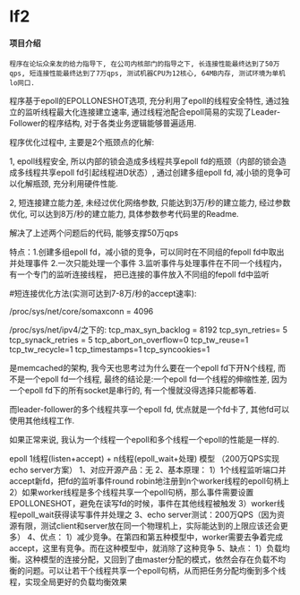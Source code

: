 # lf2

#### 项目介绍
	程序在论坛众亲友的给力指导下, 在公司内核部门的指导之下, 长连接性能最终达到了50万qps, 短连接性能最终达到了7万qps, 测试机器CPU为12核心, 64MB内存, 测试环境为单机lo网口.

   程序基于epoll的EPOLLONESHOT选项, 充分利用了epoll的线程安全特性, 通过独立的监听线程最大化连接建立速率, 通过线程池配合epoll简易的实现了Leader-Follower的程序结构, 对于各类业务逻辑能够普遍适用.

   程序优化过程中, 主要是2个瓶颈点的化解:

   1, epoll线程安全, 所以内部的锁会造成多线程共享epoll fd的瓶颈（内部的锁会造成多线程共享epoll fd引起线程进D状态）, 通过创建多组epoll fd, 减小锁的竞争可以化解瓶颈, 充分利用硬件性能.
    
   2, 短连接建立能力差, 未经过优化网络参数, 只能达到3万/秒的建立能力, 经过参数优化, 可以达到8万/秒的建立能力, 具体参数参考代码里的Readme.

   解决了上述两个问题后的代码, 能够支撑50万qps

  特点：1.创建多组epoll fd，减小锁的竞争，可以同时在不同组的fepoll fd中取出并处理事件
		2.一次只能处理一个事件
		3.监听事件与处理事件在不同一个线程内，有一个专门的监听连接线程，
		  把已连接的事件放入不同组的fepoll fd中监听

#短连接优化方法(实测可达到7-8万/秒的accept速率):

/proc/sys/net/core/somaxconn = 4096

/proc/sys/net/ipv4/之下的:
    tcp_max_syn_backlog = 8192
    tcp_syn_retries= 5
    tcp_synack_retries = 5
    tcp_abort_on_overflow=0
    tcp_tw_reuse=1
    tcp_tw_recycle=1
    tcp_timestamps=1
    tcp_syncookies=1


是memcached的架构, 我今天也思考过为什么要在一个epoll fd下开N个线程, 而不是一个epoll fd一个线程, 最终的结论是:一个epoll fd一个线程的伸缩性差, 因为一个epoll fd下的所有socket是串行的, 有一个慢就没得选择只能都等着.

而leader-follower的多个线程共享一个epoll fd, 优点就是一个fd卡了, 其他fd可以使用其他线程工作.

如果正常来说, 我认为一个线程一个epoll和多个线程一个epoll的性能是一样的.



epoll 1线程(listen+accept) + n线程(epoll_wait+处理) 模型 （200万QPS实现echo server方案）
1、对应开源产品：无
2、基本原理：
1）1个线程监听端口并accept新fd，把fd的监听事件round robin地注册到n个worker线程的epoll句柄上
2）如果worker线程是多个线程共享一个epoll句柄，那么事件需要设置EPOLLONESHOT，避免在读写fd的时候，事件在其他线程被触发
3）worker线程epoll_wait获得读写事件并处理之
3、echo server测试：200万QPS（因为资源有限，测试client和server放在同一个物理机上，实际能达到的上限应该还会更多）
4、优点：
1）减少竞争。在第四和第五种模型中，worker需要去争着完成accept，这里有竞争。而在这种模型中，就消除了这种竞争
5、缺点：
1）负载均衡。这种模型的连接分配，又回到了由master分配的模式，依然会存在负载不均衡的问题。可以让若干个线程共享一个epoll句柄，从而把任务分配均衡到多个线程，实现全局更好的负载均衡效果


